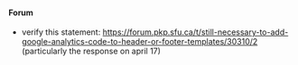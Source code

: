 #### Forum
* verify this statement: https://forum.pkp.sfu.ca/t/still-necessary-to-add-google-analytics-code-to-header-or-footer-templates/30310/2 (particularly the response on april 17)
